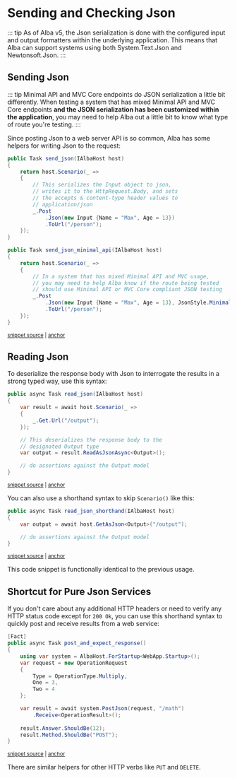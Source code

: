 # Sending and Checking Json

::: tip
As of Alba v5, the Json serialization is done with the configured input and output formatters within the underlying application. This means that
Alba can support systems using both System.Text.Json and Newtonsoft.Json.
:::

## Sending Json

::: tip
Minimal API and MVC Core endpoints do JSON serialization a little bit differently. When testing
a system that has mixed Minimal API and MVC Core endpoints **and the JSON serialization has been customized
within the application**, you may need to help Alba out
a little bit to know what type of route you're testing.
:::

Since posting Json to a web server API is so common, Alba has some helpers for writing Json to the request:

<!-- snippet: sample_sending_json -->
<a id='snippet-sample_sending_json'></a>
```cs
public Task send_json(IAlbaHost host)
{
    return host.Scenario(_ =>
    {
        // This serializes the Input object to json,
        // writes it to the HttpRequest.Body, and sets
        // the accepts & content-type header values to
        // application/json
        _.Post
            .Json(new Input {Name = "Max", Age = 13})
            .ToUrl("/person");
    });
}

public Task send_json_minimal_api(IAlbaHost host)
{
    return host.Scenario(_ =>
    {
        // In a system that has mixed Minimal API and MVC usage,
        // you may need to help Alba know if the route being tested
        // should use Minimal API or MVC Core compliant JSON testing
        _.Post
            .Json(new Input {Name = "Max", Age = 13}, JsonStyle.MinimalApi)
            .ToUrl("/person");
    });
}
```
<sup><a href='https://github.com/JasperFx/alba/blob/master/src/Alba.Testing/Samples/JsonAndXml.cs#L10-L37' title='Snippet source file'>snippet source</a> | <a href='#snippet-sample_sending_json' title='Start of snippet'>anchor</a></sup>
<!-- endSnippet -->


## Reading Json

To deserialize the response body with Json to interrogate the results in a strong typed way, use this syntax:

<!-- snippet: sample_read_json -->
<a id='snippet-sample_read_json'></a>
```cs
public async Task read_json(IAlbaHost host)
{
    var result = await host.Scenario(_ =>
    {
        _.Get.Url("/output");
    });

    // This deserializes the response body to the
    // designated Output type
    var output = result.ReadAsJsonAsync<Output>();

    // do assertions against the Output model
}
```
<sup><a href='https://github.com/JasperFx/alba/blob/master/src/Alba.Testing/Samples/JsonAndXml.cs#L59-L73' title='Snippet source file'>snippet source</a> | <a href='#snippet-sample_read_json' title='Start of snippet'>anchor</a></sup>
<!-- endSnippet -->

You can also use a shorthand syntax to skip `Scenario()` like this:

<!-- snippet: sample_read_json_shorthand -->
<a id='snippet-sample_read_json_shorthand'></a>
```cs
public async Task read_json_shorthand(IAlbaHost host)
{
    var output = await host.GetAsJson<Output>("/output");

    // do assertions against the Output model
}
```
<sup><a href='https://github.com/JasperFx/alba/blob/master/src/Alba.Testing/Samples/JsonAndXml.cs#L75-L82' title='Snippet source file'>snippet source</a> | <a href='#snippet-sample_read_json_shorthand' title='Start of snippet'>anchor</a></sup>
<!-- endSnippet -->

This code snippet is functionally identical to the previous usage.

## Shortcut for Pure Json Services

If you don't care about any additional HTTP headers or need to verify any HTTP status code except for `200 Ok`, you can use this shorthand syntax
to quickly post and receive results from a web service:

<!-- snippet: sample_post_json_get_json -->
<a id='snippet-sample_post_json_get_json'></a>
```cs
[Fact]
public async Task post_and_expect_response()
{
    using var system = AlbaHost.ForStartup<WebApp.Startup>();
    var request = new OperationRequest
    {
        Type = OperationType.Multiply,
        One = 3,
        Two = 4
    };

    var result = await system.PostJson(request, "/math")
        .Receive<OperationResult>();
        
    result.Answer.ShouldBe(12);
    result.Method.ShouldBe("POST");
}
```
<sup><a href='https://github.com/JasperFx/alba/blob/master/src/Alba.Testing/using_json_helpers.cs#L36-L54' title='Snippet source file'>snippet source</a> | <a href='#snippet-sample_post_json_get_json' title='Start of snippet'>anchor</a></sup>
<!-- endSnippet -->

There are similar helpers for other HTTP verbs like `PUT` and `DELETE`.
